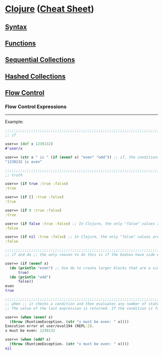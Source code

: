 # <a href="./README.md">Clojure</a> (<a href="https://clojure.org/api/cheatsheet">Cheat Sheet</a>)

## <a href="./Syntax.md">Syntax</a>

## <a href="./Functions.md">Functions</a>

## <a href="./Sequential_Collections.md">Sequential Collections</a>

## <a href="./Hashed_Collections.md">Hashed Collections</a>

## <a href="./Flow_Control.md">Flow Control</a>

### Flow Control Expressions

<hr>

Example:
```Clojure
;;;;;;;;;;;;;;;;;;;;;;;;;;;;;;;;;;;;;;;;;;;;;;;;;;;;;;;;;;;;;;;;;;;;;;;;;;;;;;;;;
;; if

user=> (def x 1230132)
#'user/x

user=> (str x " is " (if (even? x) "even" "odd")) ;; if, the conditional expression
"1230132 is even"

;;;;;;;;;;;;;;;;;;;;;;;;;;;;;;;;;;;;;;;;;;;;;;;;;;;;;;;;;;;;;;;;;;;;;;;;;;;;;;;;;
;; truth

user=> (if true :true :false)
:true

user=> (if [] :true :false)
:true

user=> (if 0 :true :false)
:true

user=> (if false :true :false) ;; In Clojure, the only "false" values are false and nil 
:false

user=> (if nil :true :false) ;; In Clojure, the only "false" values are false and nil 
:false

;;;;;;;;;;;;;;;;;;;;;;;;;;;;;;;;;;;;;;;;;;;;;;;;;;;;;;;;;;;;;;;;;;;;;;;;;;;;;;;;;
;; if and do ;; the only reason to do this is if the bodies have side effects

user=> (if (even? x)
  (do (println "even") ;; Use do to create larger blocks that are a single expression.
      true)
  (do (println "odd")
      false))
even
true

;;;;;;;;;;;;;;;;;;;;;;;;;;;;;;;;;;;;;;;;;;;;;;;;;;;;;;;;;;;;;;;;;;;;;;;;;;;;;;;;;
;; when ;; it checks a condition and then evaluates any number of statements as a body (so no do is required).
;; The value of the last expression is returned. If the condition is false, nil is returned.

user=> (when (even? x)
  (throw (RuntimeException. (str "x must be even: " x))))
Execution error at user/eval194 (REPL:2).
x must be even: 1230132

user=> (when (odd? x)
  (throw (RuntimeException. (str "x must be even: " x))))
nil
```
